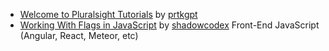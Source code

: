 - [Welcome to Pluralsight Tutorials](/review/welcome-to-pluralsight-tutorials) by [prtkgpt](/user/prtkgpt) 
- [Working With Flags in JavaScript](/review/working-with-flags-in-javascript) by [shadowcodex](/user/shadowcodex) Front-End JavaScript (Angular, React, Meteor, etc)